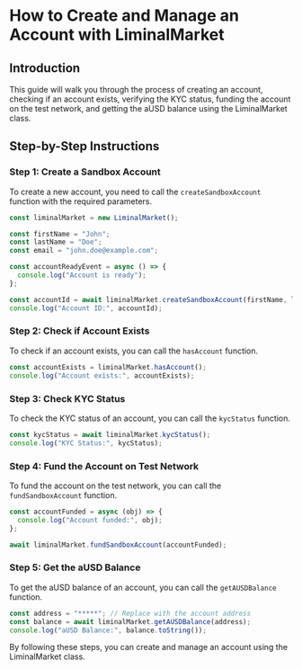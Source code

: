 # How to Create and Manage an Account with LiminalMarket

## Introduction

This guide will walk you through the process of creating an account, checking if an account exists, verifying the KYC status, funding the account on the test network, and getting the aUSD balance using the LiminalMarket class.

## Step-by-Step Instructions

### Step 1: Create a Sandbox Account

To create a new account, you need to call the `createSandboxAccount` function with the required parameters.

```javascript
const liminalMarket = new LiminalMarket();

const firstName = "John";
const lastName = "Doe";
const email = "john.doe@example.com";

const accountReadyEvent = async () => {
  console.log("Account is ready");
};

const accountId = await liminalMarket.createSandboxAccount(firstName, lastName, email, accountReadyEvent);
console.log("Account ID:", accountId);
```

### Step 2: Check if Account Exists

To check if an account exists, you can call the `hasAccount` function.

```javascript
const accountExists = liminalMarket.hasAccount();
console.log("Account exists:", accountExists);
```

### Step 3: Check KYC Status

To check the KYC status of an account, you can call the `kycStatus` function.

```javascript
const kycStatus = await liminalMarket.kycStatus();
console.log("KYC Status:", kycStatus);
```

### Step 4: Fund the Account on Test Network

To fund the account on the test network, you can call the `fundSandboxAccount` function.

```javascript
const accountFunded = async (obj) => {
  console.log("Account funded:", obj);
};

await liminalMarket.fundSandboxAccount(accountFunded);
```

### Step 5: Get the aUSD Balance

To get the aUSD balance of an account, you can call the `getAUSDBalance` function.

```javascript
const address = "*****"; // Replace with the account address
const balance = await liminalMarket.getAUSDBalance(address);
console.log("aUSD Balance:", balance.toString());
```

By following these steps, you can create and manage an account using the LiminalMarket class.